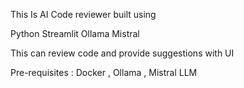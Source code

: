 This Is AI Code reviewer built using 

Python
Streamlit 
Ollama
Mistral

This can review code and provide suggestions with UI

Pre-requisites : Docker , Ollama , Mistral LLM 
